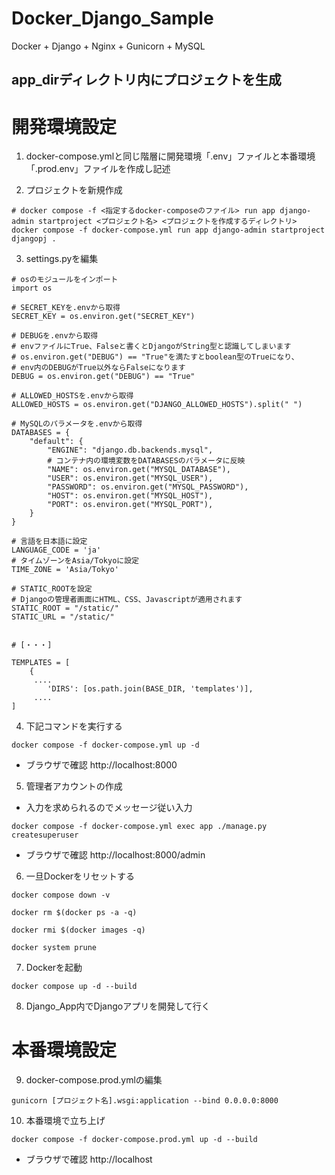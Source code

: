 # Docker_Django_Sample
Docker + Django + Nginx + Gunicorn + MySQL
## 
## app_dirディレクトリ内にプロジェクトを生成
# 
# 開発環境設定
1. docker-compose.ymlと同じ階層に開発環境「.env」ファイルと本番環境「.prod.env」ファイルを作成し記述


2. プロジェクトを新規作成
```
# docker compose -f <指定するdocker-composeのファイル> run app django-admin startproject <プロジェクト名> <プロジェクトを作成するディレクトリ>
docker compose -f docker-compose.yml run app django-admin startproject djangopj .
```


3. settings.pyを編集
```
# osのモジュールをインポート
import os

# SECRET_KEYを.envから取得
SECRET_KEY = os.environ.get("SECRET_KEY")

# DEBUGを.envから取得
# envファイルにTrue、Falseと書くとDjangoがString型と認識してしまいます
# os.environ.get("DEBUG") == "True"を満たすとboolean型のTrueになり、
# env内のDEBUGがTrue以外ならFalseになります
DEBUG = os.environ.get("DEBUG") == "True"

# ALLOWED_HOSTSを.envから取得
ALLOWED_HOSTS = os.environ.get("DJANGO_ALLOWED_HOSTS").split(" ")

# MySQLのパラメータを.envから取得
DATABASES = {
    "default": {
        "ENGINE": "django.db.backends.mysql",
        # コンテナ内の環境変数をDATABASESのパラメータに反映
        "NAME": os.environ.get("MYSQL_DATABASE"),
        "USER": os.environ.get("MYSQL_USER"),
        "PASSWORD": os.environ.get("MYSQL_PASSWORD"),
        "HOST": os.environ.get("MYSQL_HOST"),
        "PORT": os.environ.get("MYSQL_PORT"),
    }
}

# 言語を日本語に設定
LANGUAGE_CODE = 'ja'
# タイムゾーンをAsia/Tokyoに設定
TIME_ZONE = 'Asia/Tokyo'

# STATIC_ROOTを設定
# Djangoの管理者画面にHTML、CSS、Javascriptが適用されます
STATIC_ROOT = "/static/"
STATIC_URL = "/static/"


# [・・・]

TEMPLATES = [
    {
     ....
        'DIRS': [os.path.join(BASE_DIR, 'templates')],
     ....
]

```


4. 下記コマンドを実行する
```
docker compose -f docker-compose.yml up -d
```

* ブラウザで確認
http://localhost:8000


5. 管理者アカウントの作成
  * 入力を求められるのでメッセージ従い入力
```
docker compose -f docker-compose.yml exec app ./manage.py createsuperuser
```
* ブラウザで確認
http://localhost:8000/admin


6. 一旦Dockerをリセットする
```
docker compose down -v

docker rm $(docker ps -a -q)

docker rmi $(docker images -q)

docker system prune

```


7. Dockerを起動
```
docker compose up -d --build
```


8. Django_App内でDjangoアプリを開発して行く

# 本番環境設定
9. docker-compose.prod.ymlの編集
```
gunicorn [プロジェクト名].wsgi:application --bind 0.0.0.0:8000
```


10. 本番環境で立ち上げ
```
docker compose -f docker-compose.prod.yml up -d --build
```


* ブラウザで確認
http://localhost

